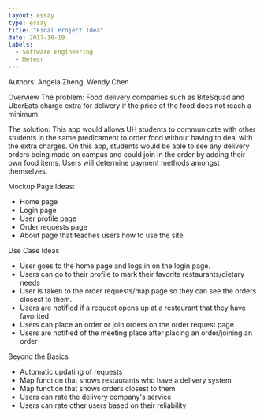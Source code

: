 ```yaml
---
layout: essay
type: essay
title: "Final Project Idea"
date: 2017-10-19
labels:
  - Software Engineering
  - Meteor
---
```

Authors: Angela Zheng, Wendy Chen

Overview
The problem: Food delivery companies such as BiteSquad and UberEats charge extra for delivery if the price of the food does not reach a minimum.  

The solution: This app would allows UH students to communicate with other students in the same predicament to order food without having to deal with the extra charges. On this app, students would be able to see any delivery orders being made on campus and could join in the order by adding their own food items. Users will determine payment methods amongst themselves.

Mockup Page Ideas:
* Home page
* Login page
* User profile page
* Order requests page 
* About page that teaches users how to use the site

Use Case Ideas
* User goes to the home page and logs in on the login page.
* Users can go to their profile to mark their favorite restaurants/dietary needs
* User is taken to the order requests/map page so they can see the orders closest to them.
* Users are notified if a request opens up at a restaurant that they have favorited.
* Users can place an order or join orders on the order request page
* Users are notified of the meeting place after placing an order/joining an order

Beyond the Basics
* Automatic updating of requests
* Map function that shows restaurants who have a delivery system
* Map function that shows orders closest to them
* Users can rate the delivery company's service
* Users can rate other users based on their reliability